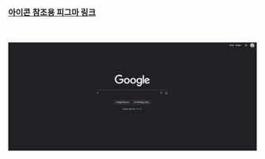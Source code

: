 <h3>
    <a href="https://www.figma.com/file/5jxhYRLV8qbNpPAkSBP0WG/%E2%9D%96-Untitled-UI-%E2%80%93-FREE-Figma-UI-kit-and-design-system-(Community)?node-id=1025%3A31781&t=mFPMNi9Hvb7LM1Fq-1">아이콘 참조용 피그마 링크</a>
</h3>
<br></br>
<img src="./src/img.png"></img>
